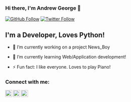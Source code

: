 ### Hi there, I'm Andrew George 👋

[![GitHub Follow](https://img.shields.io/github/followers/andrew-geeks?label=Follow%20me&style=social)](https://github.com/andrew-geeks)
[![Twitter Follow](https://img.shields.io/twitter/follow/andrewgeorge002?label=Follow%20me&style=social)](https://twitter.com/intent/follow?original_referer=https%3A%2F%2Fgithub.com%2Fandrewgeorge002&screen_name=andrewgeorge002)


## I'm a Developer, Loves Python!

- 🔭 I’m currently working on a project News_Boy

- 🌱 I’m currently learning Web/Application development!

- ⚡ Fun fact: I like everyone. Loves to play Piano!


### Connect with me:
[<img align="left" alt="codeSTACKr | YouTube" width="22px" src="https://cdn.jsdelivr.net/npm/simple-icons@v3/icons/youtube.svg" />][youtube]
[<img align="left" alt="codeSTACKr | Twitter" width="22px" src="https://cdn.jsdelivr.net/npm/simple-icons@v3/icons/twitter.svg" />][twitter]
[<img align="left" alt="codeSTACKr | Instagram" width="22px" src="https://cdn.jsdelivr.net/npm/simple-icons@v3/icons/instagram.svg" />][instagram]

<br />

[twitter]: https://twitter.com/andrewgeorge002
[youtube]: https://www.youtube.com/channel/UCGFh5o4DYtdBqmREPNrTmaA
[instagram]: https://instagram.com/_andrewissac
<!--
- 👯 I’m looking to collaborate on ...
- 🤔 I’m looking for help with ...
- 💬 Ask me about ...
- 📫 How to reach me: ...
- 😄 Pronouns: ...
- ⚡ Fun fact: ...
-->
